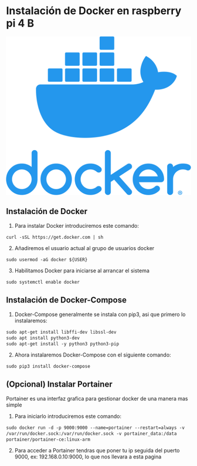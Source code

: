 # Instalación de Docker en raspberry pi 4 B
![Imagen GIT](imagenes/vertical-logo-monochromatic.jpg)
## Instalación de Docker

1. Para instalar Docker introduciremos este comando:
~~~
curl -sSL https://get.docker.com | sh
~~~
2. Añadiremos el usuario actual al grupo de usuarios docker
~~~
sudo usermod -aG docker ${USER}
~~~
3. Habilitamos Docker para iniciarse al arrancar el sistema
~~~
sudo systemctl enable docker
~~~

## Instalación de Docker-Compose

1. Docker-Compose generalmente se instala con pip3, asi que primero lo instalaremos:
~~~
sudo apt-get install libffi-dev libssl-dev
sudo apt install python3-dev
sudo apt-get install -y python3 python3-pip
~~~
2. Ahora instalaremos Docker-Compose con el siguiente comando:
~~~
sudo pip3 install docker-compose
~~~
## (Opcional) Instalar Portainer

Portainer es una interfaz grafica para gestionar docker de una manera mas simple

1. Para iniciarlo introduciremos este comando:
~~~
sudo docker run -d -p 9000:9000 --name=portainer --restart=always -v /var/run/docker.sock:/var/run/docker.sock -v portainer_data:/data portainer/portainer-ce:linux-arm
~~~
2. Para acceder a Portainer tendras que poner tu ip seguida del puerto 9000, ex: 192.168.0.10:9000, lo que nos llevara a esta pagina
